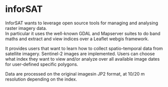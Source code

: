 # inforSAT
InforSAT wants to leverage open source tools for managing and analysing raster imagery data.   
In particular it uses the well-known GDAL and Mapserver suites to do band maths and extract and view indices over a Leaflet webgis framework. 

It provides users that want to learn how to collect spatio-temporal data from satellite imagery. Sentinel-2 images are implemented. Users can choose what index they want to view and/or analyze over all available image dates for user-defined specific polygons.

Data are processed on the original imagesin JP2 format, at 10/20 m resolution depending on the index.





